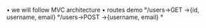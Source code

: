 • we will follow MVC architecture
• routes demo
°/users->GET ->{id, username, email}
°/users->POST ->{username, email}
°
